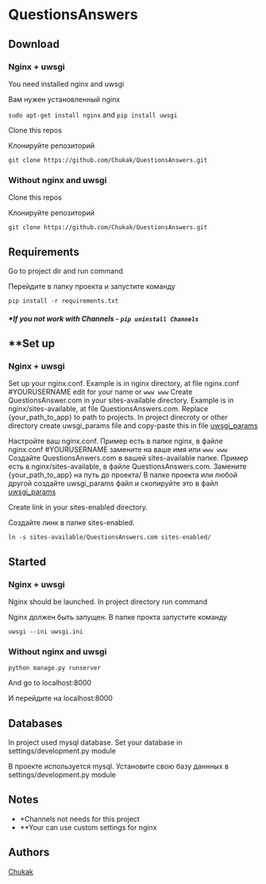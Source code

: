 # QuestionsAnswers

## Download

### Nginx + uwsgi 

You need installed nginx and uwsgi

Вам нужен установленный nginx

``` sudo apt-get install nginx ```
and
``` pip install uwsgi ```

Clone this repos

Клонируйте репозиторий

``` git clone https://github.com/Chukak/QuestionsAnswers.git ```

### Without nginx and uwsgi

Clone this repos

Клонируйте репозиторий

``` git clone https://github.com/Chukak/QuestionsAnswers.git ```

## Requirements

Go to project dir and run command

Перейдите в папку проекта и запустите команду

``` pip install -r requirements.txt ```

##### *If you not work with Channels - ``` pip uninstall Channels ```

## **Set up

### Nginx + uwsgi

Set up your nginx.conf. Example is in nginx directory, at file nginx.conf
#YOURUSERNAME edit for your name or ```www www```
Create QuestionsAnswer.com in your sites-available directory. Example is in nginx/sites-available, at file QuestionsAnswers.com.
Replace {your_path_to_app} to path to projects.
In project direcroty or other directory create uwsgi_params file and copy-paste this in file
[uwsgi_params](https://github.com/nginx/nginx/blob/master/conf/uwsgi_params)

Настройте ваш nginx.conf. Пример есть в папке nginx, в файле nginx.conf
#YOURUSERNAME замените на ваше имя или ```www www```
Создайте QuestionsAnwers.com в вашей sites-available папке. Пример есть в nginx/sites-available, в файле QuestionsAnswers.com.
Замените {your_path_to_app} на путь до проекта/
В папке проекта или любой другой создайте uwsgi_params файл и скопируйте это в файл
[uwsgi_params](https://github.com/nginx/nginx/blob/master/conf/uwsgi_params)

Create link in your sites-enabled directory. 

Создайте линк в папке sites-enabled.

``` ln -s sites-available/QuestionsAnswers.com sites-enabled/ ```


## Started 

### Nginx + uwsgi

Nginx should be launched. In project directory run command 

Nginx должен быть запущен. В папке прокта запустите команду

``` uwsgi --ini uwsgi.ini ```

### Without nginx and uwsgi

``` python manage.py runserver ```

And go to localhost:8000

И перейдите на localhost:8000

## Databases
In project used mysql database. Set your database in settings/development.py module

В проекте используется mysql. Установите свою базу даннных в settings/development.py module

## Notes 
* *Channels not needs for this project
* **Your can use custom settings for nginx

## Authors 
[Chukak](https://github.com/Chukak)

